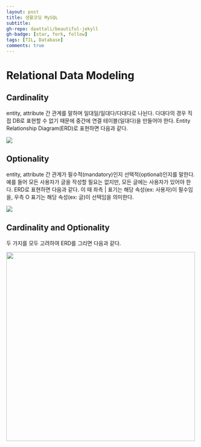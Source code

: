 ```yaml
---
layout: post
title: 생활코딩 MySQL
subtitle: 
gh-repo: daattali/beautiful-jekyll
gh-badge: [star, fork, follow]
tags: [TIL, Database]
comments: true
---
```


# Relational Data Modeling
## Cardinality
entity, attribute 간 관계를 말하며 일대일/일대다/다대다로 나뉜다. 다대다의 경우 직접 DB로 표현할 수 없기 때문에 중간에 연결 테이블(일대다)을 만들어야 한다. Entity Relationship Diagram(ERD)로 표현하면 다음과 같다.


<img src="https://user-images.githubusercontent.com/40853572/109927667-e67b1080-7d07-11eb-8324-8fd13ac2911c.png">

## Optionality
entity, attribute 간 관계가 필수적(mandatory)인지 선택적(optional)인지를 말한다. 예를 들어 모든 사용자가 글을 작성할 필요는 없지만, 모든 글에는 사용자가 있어야 한다. ERD로 표현하면 다음과 같다. 이 때 좌측 | 표기는 해당 속성(ex: 사용자)이 필수임을, 우측 O 표기는 해당 속성(ex: 글)이 선택임을 의미한다.


<img src="https://user-images.githubusercontent.com/40853572/109927926-3a85f500-7d08-11eb-8ccd-3b7e243988d3.png">
  
## Cardinality and Optionality
두 가지를 모두 고려하여 ERD를 그리면 다음과 같다.


<img width="500" src="https://user-images.githubusercontent.com/40853572/109928740-1a0a6a80-7d09-11eb-9ae8-093d211a35af.png">
